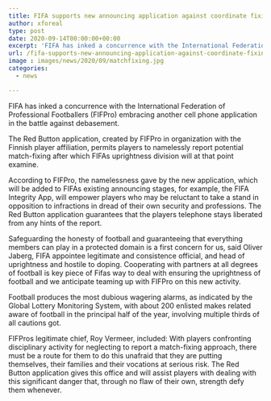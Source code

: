```yaml
---
title: FIFA supports new announcing application against coordinate fixing
author: xforeal 
type: post
date: 2020-09-14T00:00:00+00:00
excerpt: 'FIFA has inked a concurrence with the International Federation of Professional Footballers (FIFPro) embracing another cell phone application in the battle against corruption '
url: /fifa-supports-new-announcing-application-against-coordinate-fixing/
image : images/news/2020/09/matchfixing.jpg
categories:
  - news

---
```

FIFA has inked a concurrence with the International Federation of Professional Footballers (FIFPro) embracing another cell phone application in the battle against debasement. 

The Red Button application, created by FIFPro in organization with the Finnish player affiliation, permits players to namelessly report potential match-fixing after which FIFAs uprightness division will at that point examine. 

According to FIFPro, the namelessness gave by the new application, which will be added to FIFAs existing announcing stages, for example, the FIFA Integrity App, will empower players who may be reluctant to take a stand in opposition to infractions in dread of their own security and professions. The Red Button application guarantees that the players telephone stays liberated from any hints of the report. 

Safeguarding the honesty of football and guaranteeing that everything members can play in a protected domain is a first concern for us, said Oliver Jaberg, FIFA appointee legitimate and consistence official, and head of uprightness and hostile to doping. Cooperating with partners at all degrees of football is key piece of Fifas way to deal with ensuring the uprightness of football and we anticipate teaming up with FIFPro on this new activity. 

Football produces the most dubious wagering alarms, as indicated by the Global Lottery Monitoring System, with about 200 enlisted makes related aware of football in the principal half of the year, involving multiple thirds of all cautions got. 

FIFPros legitimate chief, Roy Vermeer, included: With players confronting disciplinary activity for neglecting to report a match-fixing approach, there must be a route for them to do this unafraid that they are putting themselves, their families and their vocations at serious risk. The Red Button application gives this office and will assist players with dealing with this significant danger that, through no flaw of their own, strength defy them whenever.